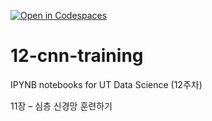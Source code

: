 [![Open in Codespaces](https://classroom.github.com/assets/launch-codespace-2972f46106e565e64193e422d61a12cf1da4916b45550586e14ef0a7c637dd04.svg)](https://classroom.github.com/open-in-codespaces?assignment_repo_id=17250415)
# 12-cnn-training

IPYNB notebooks for UT Data Science (12주차)

11장 – 심층 신경망 훈련하기
